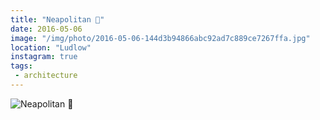 ```yaml
---
title: "Neapolitan 🏡"
date: 2016-05-06
image: "/img/photo/2016-05-06-144d3b94866abc92ad7c889ce7267ffa.jpg"
location: "Ludlow"
instagram: true
tags:
 - architecture
---
```


![Neapolitan 🏡](/img/photo/2016-05-06-144d3b94866abc92ad7c889ce7267ffa.jpg)
